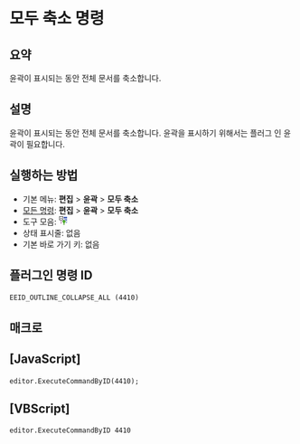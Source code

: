 # 모두 축소 명령

## 요약

윤곽이 표시되는 동안 전체 문서를 축소합니다.

## 설명

윤곽이 표시되는 동안 전체 문서를 축소합니다.
윤곽을 표시하기 위해서는 플러그 인 윤곽이 필요합니다.

## 실행하는 방법

- 기본 메뉴: **편집** \> **윤곽** \> **모두 축소**
- [모든 명령](../tools/all_commands): **편집** \> **윤곽** \> **모두 축소**
- 도구 모음: ![](../../images/outline_min.png)
- 상태 표시줄: 없음
- 기본 바로 가기 키: 없음

## 플러그인 명령 ID

```
EEID_OUTLINE_COLLAPSE_ALL (4410)
```

## 매크로

## \[JavaScript\]

```
editor.ExecuteCommandByID(4410);
```

## \[VBScript\]

```
editor.ExecuteCommandByID 4410
```
